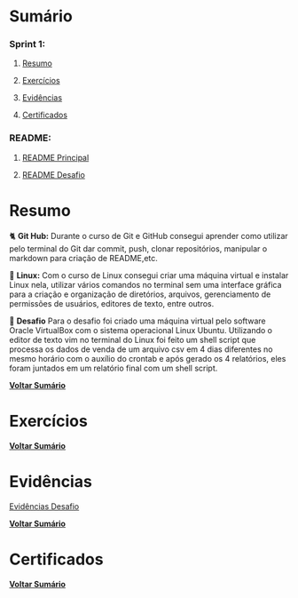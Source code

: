 # Sumário

### Sprint 1:

1. [Resumo](#resumo)

2. [Exercícios](#exercícios)

3. [Evidências](#evidências)

4. [Certificados](#certificados)

### README:

1. [README Principal](../README.md)

2. [README Desafio](<Desafio/README.md>)

# Resumo

🐈‍ **Git Hub:** Durante o curso de Git e GitHub consegui aprender como utilizar pelo terminal do Git dar commit, push, clonar repositórios, manipular o markdown para criação de README,etc.

🐧 **Linux:** Com o curso de Linux consegui criar uma máquina virtual e instalar Linux nela, utilizar vários comandos no terminal sem uma interface gráfica para a criação e organização de diretórios, arquivos, gerenciamento de permissões de usuários, editores de texto, entre outros.

🎯 **Desafio** Para o desafio foi criado uma máquina virtual pelo software Oracle VirtualBox com o sistema operacional Linux Ubuntu. Utilizando o editor de texto vim no terminal do Linux foi feito um shell script que processa os dados de venda de um arquivo csv em 4 dias diferentes no mesmo horário com o auxílio do crontab e após gerado os 4 relatórios, eles foram juntados em um relatório final com um shell script.

[**Voltar Sumário**](#sumário)

# Exercícios

[**Voltar Sumário**](#sumário)

# Evidências

[Evidências Desafio](<Desafio/README.md#etapas>)

[**Voltar Sumário**](#sumário)

# Certificados

[**Voltar Sumário**](#sumário)